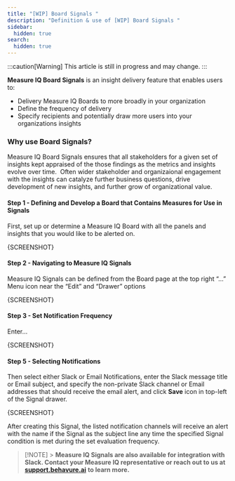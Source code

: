 ```yaml
---
title: "[WIP] Board Signals "
description: "Definition & use of [WIP] Board Signals "
sidebar:
  hidden: true
search:
  hidden: true
---
```


:::caution[Warning]
This article is still in progress and may change.
:::

**Measure IQ Board Signals** is an insight delivery feature that enables users to:

- Delivery Measure IQ Boards to more broadly in your organization
- Define the frequency of delivery
- Specify recipients and potentially draw more users into your organizations insights

### Why use Board Signals?

Measure IQ Board Signals ensures that all stakeholders for a given set of insights kept appraised of the those findings as the metrics and insights evolve over time.  Often wider stakeholder and organizaional engagement with the insights can catalyze further business questions, drive development of new insights, and further grow of organizational value.

#### Step 1 - Defining and Develop a Board that Contains Measures for Use in Signals

First, set up or determine a Measure IQ Board with all the panels and insights that you would like to be alerted on.

{SCREENSHOT}

#### Step 2 - Navigating to Measure IQ Signals 

Measure IQ Signals can be defined from the Board page at the top right “…” Menu icon near the “Edit” and “Drawer” options

{SCREENSHOT}

#### Step 3 - Set Notification Frequency

Enter…

{SCREENSHOT}

#### Step 5 - Selecting Notifications

Then select either Slack or Email Notifications, enter the Slack message title or Email subject, and specify the non-private Slack channel or Email addresses that should receive the email alert, and click **Save** icon in top-left of the Signal drawer.

{SCREENSHOT}

After creating this Signal, the listed notification channels will receive an alert with the name if the Signal as the subject line any time the specified Signal condition is met during the set evaluation frequency.

> [!NOTE] > **Measure IQ Signals are also available for integration with Slack. Contact your Measure IQ representative or reach out to us at** [**support.behavure.ai**](http://support.behavure.ai) **to learn more.**
